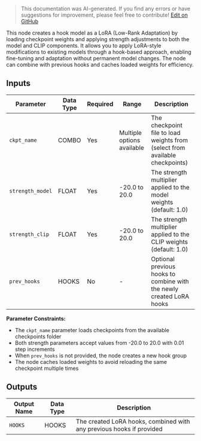 > This documentation was AI-generated. If you find any errors or have suggestions for improvement, please feel free to contribute! [Edit on GitHub](https://github.com/Comfy-Org/embedded-docs/blob/main/comfyui_embedded_docs/docs/CreateHookModelAsLora/en.md)

This node creates a hook model as a LoRA (Low-Rank Adaptation) by loading checkpoint weights and applying strength adjustments to both the model and CLIP components. It allows you to apply LoRA-style modifications to existing models through a hook-based approach, enabling fine-tuning and adaptation without permanent model changes. The node can combine with previous hooks and caches loaded weights for efficiency.

## Inputs

| Parameter | Data Type | Required | Range | Description |
|-----------|-----------|----------|-------|-------------|
| `ckpt_name` | COMBO | Yes | Multiple options available | The checkpoint file to load weights from (select from available checkpoints) |
| `strength_model` | FLOAT | Yes | -20.0 to 20.0 | The strength multiplier applied to the model weights (default: 1.0) |
| `strength_clip` | FLOAT | Yes | -20.0 to 20.0 | The strength multiplier applied to the CLIP weights (default: 1.0) |
| `prev_hooks` | HOOKS | No | - | Optional previous hooks to combine with the newly created LoRA hooks |

**Parameter Constraints:**

- The `ckpt_name` parameter loads checkpoints from the available checkpoints folder
- Both strength parameters accept values from -20.0 to 20.0 with 0.01 step increments
- When `prev_hooks` is not provided, the node creates a new hook group
- The node caches loaded weights to avoid reloading the same checkpoint multiple times

## Outputs

| Output Name | Data Type | Description |
|-------------|-----------|-------------|
| `HOOKS` | HOOKS | The created LoRA hooks, combined with any previous hooks if provided |
